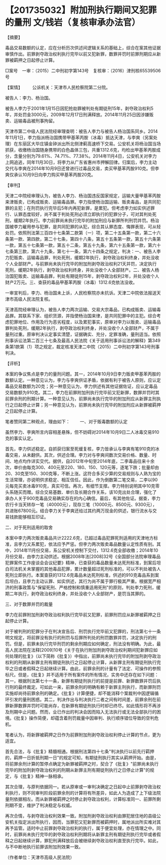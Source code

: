 # 【201735032】附加刑执行期间又犯罪的量刑 文/钱岩（复核审承办法官）

【摘要】

毒品交易数额的认定，应在分析历次供述间逻辑关系的基础上，综合在案其他证据审慎作出。前罪剥夺政治权利执行完毕以前又犯新罪，数罪并罚时前罪刑期应从新罪被羁押之日起停止计算。

□案号　一审：（2015）二中刑初字第143号　复核审：（2016）津刑核65539506号

【案情】 　　公诉机关：天津市人民检察院第二分院。

被告人：李力、杨治国。

被告人李力于2001年1月15日因犯抢劫罪被判处有期徒刑15年，剥夺政治权利5年，并处罚金3000元，2009年12月17日刑满释放。2014年11月25日因涉嫌贩卖、运输毒品被刑事拘留。

天津市第二中级人民法院经审理查明：被告人李力与被告人杨治国系同乡。2014年11月1日，李力指派杨治国携带甲基苯丙胺（冰毒）抵达天津，与李爽（另案处理）在东丽区大毕庄镇金钟派出所北侧津蓟高速桥下交易。公安机关将杨治国当场抓获，收缴杨治国随身携带的白色晶体三包，共重1312.6克，均检出甲基苯丙胺成分，含量分别为79.61%、74.71%、77.38%。2014年11月4日，公安机关对李力上网追逃，同年11月30日，将李力从广东省惠州市押解回律。归案后，李力主动交代与李爽在2014年10月9日还曾进行过毒品交易，卖买甲基苯丙胺910克。但李爽仅承认10月9日向李力购买甲基苯丙胺20克。

【审判】

天津二中院经审理认为，被告人李力、杨治国违反国家规定，运输大量甲基苯丙胺来津贩卖，已构成贩卖、运输毒品罪。李力指使杨治国运输、贩卖毒品，是共同犯罪的主犯；在刑罚执行完毕后5年内再犯新罪，是累犯。但考虑李力如实供述罪行、认罪态度较好，尚不属于判处死刑必须立即执行的犯罪分子，可对其判处死刑，缓期2年执行。李力前罪尚未执行完毕的附加刑应与新罪所判刑罚并罚。杨治国被李力雇用参与犯罪，是共同犯罪的从犯，综合其认罪态度、悔罪表现，可从轻处罚。依照刑法第三百四十七条第二款第（一）项，第二十五条第一款，第二十六条第一款、第四款，第二十七条，第四十八条，第五十五条第一款，第五十六条第一款，第五十七条第一款，第五十二条，第五十九条，第六十五条第一款，第六十七条第三款，第六十九条，第七十一条，第六十四条之规定，判决：一、被告人李力犯贩卖、运输毒品罪，判处死刑，缓期2年执行，剥夺政治权利终身，并处没收个人全部财产。与前罪尚未执行完毕的附加刑剥夺政治权利21天并罚，决定执行死刑，缓期2年执行，剥夺政治权利终身，并处没收个人全部财产。二、被告人杨治国犯贩卖、运输毒品罪，判处有期徒刑15年，剥夺政治权利2年，并处没收个人财产2万元。三、查获的毒品甲基苯丙胺（冰毒）1312.6克依法没收。

一审宣判后，李力、杨治国未上诉，人民检察院亦未抗诉。天津二中院依法报送天津市高级人民法院复核。

天津高院经审理认为，被告人李力两次运输、交易大宗毒品，已构成贩卖、运输毒品罪。其联系下家、组织货源，并指使杨治国来律，是共同犯罪中的主犯。综合考虑犯罪地位、作用及行为恶劣程度，以及累犯事实，原审对李力以贩卖、运输毒品罪判处死刑，缓期2年执行，剥夺政治权利终身，并处没收个人全部财产，不属于量刑过重。原审判决认定事实清楚，证据确实、充分，定罪准确，量刑适当。依照刑事诉讼法第二百三十七条及最高人民法院《关于适用刑事诉讼法的解释》第349条第1款第（1）项之规定，裁定核准天津二中院（2015）二中刑初字第143号刑事判决。

【评析】

本案的争议焦点是李力的量刑问题。其一，2014年10月9日李力贩卖甲基苯丙胺的数额认定。一种意见认为，李力与李爽供证矛盾，依据有利于被告人原则，应认定毒品交易数额为20克；另一种意见认为，李力供述有其他证据佐证，应认定毒品交易数额为910克。其二，李力在前罪附加刑执行完毕前又犯新罪，数罪并罚时其前罪余刑的刑期计算。一种意见认为，前罪尚未执行完毕的附加刑应从新罪主刑执行之日起停止计算；另一种意见认为，前罪尚未执行完毕的附加刑应从新罪被羁押之日起停止计算。

笔者赞同第二种观点，理由如下： 　　一、对于贩毒数额的认定

虽然李力、李爽所言内容相差悬殊，但不妨碍对2014年10月9日二人冰毒交易910克的事实认定。

首先，李力供述稳定。自抓获归案至死缓复核，李力皆承认与李爽有笔910克的冰毒交易，从未翻供。其次，供述合理。李力对与李爽间数次交易价格、数量、时间、地点均作详实交代。据供，自2012年中旬至2014年底，二李毒品往来十余次，单价由每克300、400元至220、180、150、120元等，逐笔下跌；批量却由20、30克至150、300克等，不断上涨。这符合多买少算的交易规则与人熟为宝的生活常理，亦说明供求稳定、相互信任。因此，作为倒数第二笔交易，二李以90元每克买卖冰毒910克，真实可信。再次，有细节支撑。李力特别说明其中10克零头系随买而赠。综合交易基数、单价及长期合作关系，该10克出处合理，强化了承办人关于900克毒品交易确实存在的内心确信。最后，有其他佐证。据查，李力农行卡当天转存一笔（40000元），现存三笔（10000元、8500元、9300元），共进账67800元。结合李力关于李爽还给过其约两万现金的供述，银行流水与交易钱款能够相互印证。

二、对于死刑适用的取舍

本案中李力两次贩卖毒品共计2222.6克，已超过毒品犯罪死刑适用的天津地方标准，且李力又系累犯，依法应予严惩。但李力两次贩卖毒品数量认定性质有别。其中，2014年11月份交易，系公安机关控制下交付，1312.6克全部收缴；2014年10月份交易，由李力主动供述。根据2008年法\[2008\]32号《全国部分法院审理毒品犯罪案件工作座谈会会议纪要》精神，已查获的毒品数量未达死刑标准，到案后坦白司法机关未掌握的其他毒品犯罪，累计数量超过死刑标准的，可以不判处被告人死刑立即执行。本案查获的1312.6克毒品未达死刑标准，供述的910克毒品系到案后坦白，且李力主动认罪、如实供述，其行为尚不属于罪行极其严重。根据宽严相济的刑事政策与"保留死刑、严格控制和慎重适用死刑"的原则，判处李力死刑，缓期二年执行，剥夺政治权利终身，并处没收个人全部财产，是罚当其罪的。

三、对于数罪并罚的裁量

李力在前罪附加刑剥夺政治权利执行完毕前又犯罪，前罪刑罚应从新罪被羁押之日起停止计算。

对于被判刑的犯罪分子在判决宣告后、刑罚执行完毕前又犯罪的，刑法第七十一条明文规定，将前罪没有执行的刑罚与后罪所判处的刑罚数罪并罚，决定执行的刑罚。但是，前罪未执行完毕刑罚的剩余刑期应如何确定，刑法没有明确。为此，最高人民法院在法释\[2009\]10号《关于在执行附加刑剥夺政治权利期间犯新罪应如何处理的批复》（以下简称《批复》）中指出，前罪尚未执行完毕的附加刑剥夺政治权利的刑期从新罪主刑有期徒刑执行之日起停止计算，从新罪主刑有期徒刑执行完毕之日或者假释之日起继续计算。由此，前罪余刑的计量有了法定、可操作的参照标尺。但是，《批复》并不适用于所有案件的所有情况，实务中还存在如下问题：其一，根据刑法第七十一条，新罪有期徒刑执行的前提是前罪、新罪数罪并罚后执行刑的最终裁定。可如此一来，前罪余刑的明确有赖于新罪主刑执行，而新罪刑罚实施却尚待前罪余刑的确定。《批复》计算便捷，却不能消释个案裁判中因逻辑循环引发的量刑困惑。其二，判决作出与判决执行二者之间有时间差，前罪余刑在前罪新罪数罪并罚时可能尚存，在新罪有期徒刑执行时却已终尽。如此情形将不再涉及刑期中止问题。然而，业已作出的判决会因而陷入无法执行或无法全部执行的困境。《批复》操作简便，却蕴含着刑罚裁量中因审判、执行顺序错位导致的空判危机。

笔者认为，将新罪被羁押之日作为前罪附加刑剥夺政治权利停止计算的节点，更为适宜。

首先合法，与《批复》精髓相通。根据刑法第四十七条"判决执行以前先行羁押的，羁押一日折抵刑期一日"的规定可知，有期徒刑执行其实从羁押开始。由是，将前罪余刑计算的暂停点确定为新罪被羁押之时，契合了《批复》"前罪尚未执行完毕的附加刑剥夺政治权利的刑期从新罪主刑有期徒刑执行之日停止计算"的规定，与《批复》精神一脉相承。

其次合理，与原判依据同一。若从原审或一审判决确定之日起中止前罪剥夺政治权利执行，则不同审判阶段前罪余刑的计算将有所差异，如此人为造成了上下级法院量刑依据相左。而从新罪被羁押之时停止剥夺政治权利，计算标准同一、前罪所剩刑期不变，维护了判决稳定与权威。

再次合情，与剥夺政治权利效果一致。附加刑剥夺政治权利由罪犯居住地的县级公安机关指定派出所执行，因而，当罪犯又犯新罪而被羁押时，属地派出所实难对其再予监管。适时中止前罪剥夺政治权利的执行，属于便宜处理，亦在情理之中。同时，前罪尚未执行完毕的剥夺政治权利刑期将从新罪主刑有期徒刑执行完毕或者假释之日起继续计算，罪犯刑满释放后会被继续剥夺政治权利直至执行完毕。如此，与不中断地执行前罪该附加刑效果一致。

（作者单位：天津市高级人民法院）